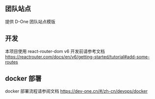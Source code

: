 ## 团队站点

提供 D-One 团队站点模版

## 开发

本项目使用 react-router-dom v6 开发前请参考文档 https://reactrouter.com/docs/en/v6/getting-started/tutorial#add-some-routes

## docker 部署

docker 部署流程请参阅文档 https://dev-one.cn/#/zh-cn/devops/docker
